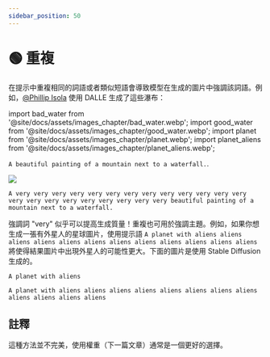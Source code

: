 ```yaml
---
sidebar_position: 50
---
```

# 🟢 重複

在提示中重複相同的詞語或者類似短語會導致模型在生成的圖片中強調該詞語。例如，[@Phillip Isola](https://twitter.com/phillip_isola/status/1532189632217112577) 使用 DALLE 生成了這些瀑布：

import bad_water from '@site/docs/assets/images_chapter/bad_water.webp';
import good_water from '@site/docs/assets/images_chapter/good_water.webp';
import planet from '@site/docs/assets/images_chapter/planet.webp';
import planet_aliens from '@site/docs/assets/images_chapter/planet_aliens.webp';


`A beautiful painting of a mountain next to a waterfall.`.

<div style={{textAlign: 'center'}}>
  <img src={bad_water} style={{width: "750px"}}/>
</div>

`A very very very very very very very very very very very very very very very very very very very very very very beautiful painting of a mountain next to a waterfall.`

<div style={{textAlign: 'center'}}>
  <LazyLoadImage src={good_water} style={{width: "750px"}} />
</div>

強調詞 "very" 似乎可以提高生成質量！重複也可用於強調主題。例如，如果你想生成一張有外星人的星球圖片，使用提示語 `A planet with aliens aliens aliens aliens aliens aliens aliens aliens aliens aliens aliens aliens` 將使得結果圖片中出現外星人的可能性更大。下面的圖片是使用 Stable Diffusion 生成的。

`A planet with aliens`
<div style={{textAlign: 'center'}}>
  <LazyLoadImage src={planet} style={{width: "250px"}} />
</div>

`A planet with aliens aliens aliens aliens aliens aliens aliens aliens aliens aliens aliens aliens`

<div style={{textAlign: 'center'}}>
  <LazyLoadImage src={planet_aliens} style={{width: "250px"}} />
</div>

## 註釋

這種方法並不完美，使用權重（下一篇文章）通常是一個更好的選擇。
